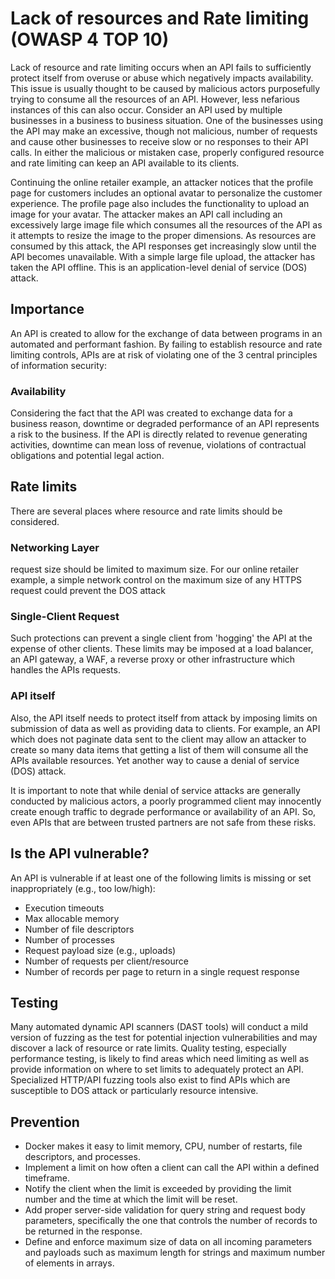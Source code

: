 # Lack of resources and Rate limiting (OWASP 4 TOP 10)

Lack of resource and rate limiting occurs when an API fails to sufficiently protect itself from overuse or abuse which negatively impacts availability. This issue is usually thought to be caused by malicious actors purposefully trying to consume all the resources of an API. However, less nefarious instances of this can also occur. Consider an API used by multiple businesses in a business to business situation. One of the businesses using the API may make an excessive, though not malicious, number of requests and cause other businesses to receive slow or no responses to their API calls. In either the malicious or mistaken case, properly configured resource and rate limiting can keep an API available to its clients.

Continuing the online retailer example, an attacker notices that the profile page for customers includes an optional avatar to personalize the customer experience. The profile page also includes the functionality to upload an image for your avatar. The attacker makes an API call including an excessively large image file which consumes all the resources of the API as it attempts to resize the image to the proper dimensions. As resources are consumed by this attack, the API responses get increasingly slow until the API becomes unavailable. With a simple large file upload, the attacker has taken the API offline. This is an application-level denial of service (DOS) attack.

## Importance

An API is created to allow for the exchange of data between programs in an automated and performant fashion. By failing to establish resource and rate limiting controls, APIs are at risk of violating one of the 3 central principles of information security:

### Availability

Considering the fact that the API was created to exchange data for a business reason, downtime or degraded performance of an API represents a risk to the business. If the API is directly related to revenue generating activities, downtime can mean loss of revenue, violations of contractual obligations and potential legal action.

## Rate limits

There are several places where resource and rate limits should be considered.

### Networking Layer

request size should be limited to maximum size. For our online retailer example, a simple network control on the maximum size of any HTTPS request could prevent the DOS attack

### Single-Client Request

Such protections can prevent a single client from 'hogging' the API at the expense of other clients. These limits may be imposed at a load balancer, an API gateway, a WAF, a reverse proxy or other infrastructure which handles the APIs requests.

### API itself

Also, the API itself needs to protect itself from attack by imposing limits on submission of data as well as providing data to clients. For example, an API which does not paginate data sent to the client may allow an attacker to create so many data items that getting a list of them will consume all the APIs available resources. Yet another way to cause a denial of service (DOS) attack.

It is important to note that while denial of service attacks are generally conducted by malicious actors, a poorly programmed client may innocently create enough traffic to degrade performance or availability of an API. So, even APIs that are between trusted partners are not safe from these risks.

## Is the API vulnerable?

An API is vulnerable if at least one of the following limits is missing or set inappropriately (e.g., too low/high):

- Execution timeouts
- Max allocable memory
- Number of file descriptors
- Number of processes
- Request payload size (e.g., uploads)
- Number of requests per client/resource
- Number of records per page to return in a single request response

## Testing

Many automated dynamic API scanners (DAST tools) will conduct a mild version of fuzzing as the test for potential injection vulnerabilities and may discover a lack of resource or rate limits. Quality testing, especially performance testing, is likely to find areas which need limiting as well as provide information on where to set limits to adequately protect an API. Specialized HTTP/API fuzzing tools also exist to find APIs which are susceptible to DOS attack or particularly resource intensive.

## Prevention

- Docker makes it easy to limit memory, CPU, number of restarts, file descriptors, and processes.
- Implement a limit on how often a client can call the API within a defined timeframe.
- Notify the client when the limit is exceeded by providing the limit number and the time at which the limit will be reset.
- Add proper server-side validation for query string and request body parameters, specifically the one that controls the number of records to be returned in the response.
- Define and enforce maximum size of data on all incoming parameters and payloads such as maximum length for strings and maximum number of elements in arrays.
